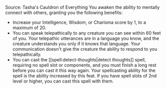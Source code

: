 Source: Tasha's Cauldron of Everything
You awaken the ability to mentally connect with others, granting you the following benefits:
* Increase your Intelligence, Wisdom, or Charisma score by 1, to a maximum of 20.
* You can speak telepathically to any creature you can see within 60 feet of you. Your telepathic utterances are in a language you know, and the creature understands you only if it knows that language. Your communication doesn't give the creature the ability to respond to you telepathically.
* You can cast the [[spell:detect-thoughts|detect thoughts]] spell, requiring no spell slot or components, and you must finish a long rest before you can cast it this way again. Your spellcasting ability for the spell is the ability increased by this feat. If you have spell slots of 2nd level or higher, you can cast this spell with them.